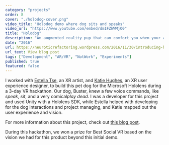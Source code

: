 ```yaml
---
category: "projects"
order: 8
cover: "./holodog-cover.png"
video_title: "Holodog demo where dog sits and speaks"
video_url: "https://www.youtube.com/embed/dm1FZWWMjO0"
title: "Holodog"
description: "An augmented reality pup that can comfort you when your apartment doesn't allow pets."
date: "2016"
url: https://neuroticrefactoring.wordpress.com/2016/11/30/introducing-holodog/
url_text: View blog post
tags: ["Development", "AR/VR", "NotWork", "Experiments"]
published: true
featured: false
---
```


I worked with [Estella Tse](//estellatse.com), an XR artist, and [Katie Hughes](//hughezilla.com), an XR user experience designer, to build this pet dog for the Microsoft Hololens during a 3-day VR hackathon. Our dog, Buster, knew a few voice commands, like <em>speak</em>, <em>sit</em>, and a very comical<em>play dead</em>. I was a developer for this project and used Unity with a Hololens SDK, while Estella helped with developing for the dog interactions and project managing, and Katie mapped out the user experience and vision.

For more information about this project, check out [this blog post](https://neuroticrefactoring.wordpress.com/2016/11/30/introducing-holodog/).

During this hackathon, we won a prize for Best Social VR based on the vision we had for this product beyond this initial demo.
